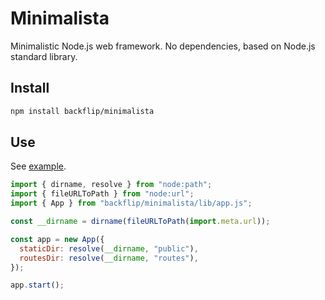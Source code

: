 # Minimalista

Minimalistic Node.js web framework. No dependencies, based on Node.js standard library.

## Install

```bash
npm install backflip/minimalista
```

## Use

See [example](./example).

```js
import { dirname, resolve } from "node:path";
import { fileURLToPath } from "node:url";
import { App } from "backflip/minimalista/lib/app.js";

const __dirname = dirname(fileURLToPath(import.meta.url));

const app = new App({
  staticDir: resolve(__dirname, "public"),
  routesDir: resolve(__dirname, "routes"),
});

app.start();
```
